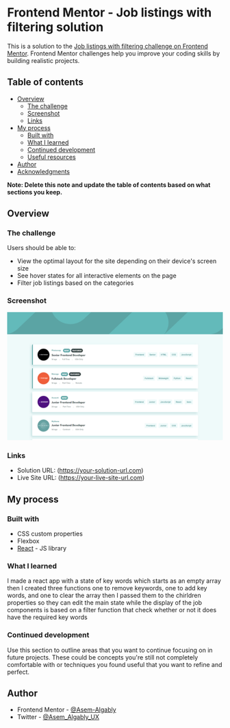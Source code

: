 # Frontend Mentor - Job listings with filtering solution

This is a solution to the [Job listings with filtering challenge on Frontend Mentor](https://www.frontendmentor.io/challenges/job-listings-with-filtering-ivstIPCt). Frontend Mentor challenges help you improve your coding skills by building realistic projects. 

## Table of contents

- [Overview](#overview)
  - [The challenge](#the-challenge)
  - [Screenshot](#screenshot)
  - [Links](#links)
- [My process](#my-process)
  - [Built with](#built-with)
  - [What I learned](#what-i-learned)
  - [Continued development](#continued-development)
  - [Useful resources](#useful-resources)
- [Author](#author)
- [Acknowledgments](#acknowledgments)

**Note: Delete this note and update the table of contents based on what sections you keep.**

## Overview

### The challenge

Users should be able to:

- View the optimal layout for the site depending on their device's screen size
- See hover states for all interactive elements on the page
- Filter job listings based on the categories

### Screenshot

![](./screenshot.png)

### Links

- Solution URL: (https://your-solution-url.com)
- Live Site URL: (https://your-live-site-url.com)

## My process

### Built with

- CSS custom properties
- Flexbox
- [React](https://reactjs.org/) - JS library

### What I learned

I made a react app with a state of key words which starts as an empty array then I created three functions one to remove keywords, one to add key words, and one to clear the array then I passed them to the chirldren properties so they can edit the main state while the display of the job components is based on a filter function that check whether or not it does have the required key words 

### Continued development

Use this section to outline areas that you want to continue focusing on in future projects. These could be concepts you're still not completely comfortable with or techniques you found useful that you want to refine and perfect.

## Author

- Frontend Mentor - [@Asem-Algably](https://www.frontendmentor.io/profile/Asem-Algably)
- Twitter - [@Asem_Algably_UX](https://x.com/Asem_Algably_UX)